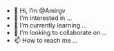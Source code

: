 - 👋 Hi, I’m @Amirgv
- 👀 I’m interested in ...
- 🌱 I’m currently learning ...
- 💞️ I’m looking to collaborate on ...
- 📫 How to reach me ...

<!---
Amirgv/Amirgv is a ✨ special ✨ repository because its `README.md` (this file) appears on your GitHub profile.
You can click the Preview link to take a look at your changes.
--->
